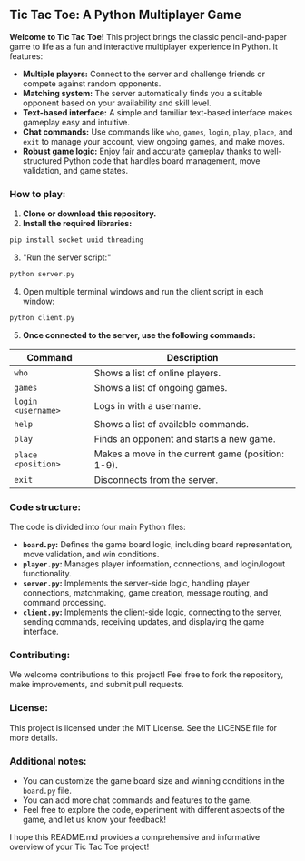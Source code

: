 ## Tic Tac Toe: A Python Multiplayer Game

**Welcome to Tic Tac Toe!** This project brings the classic pencil-and-paper game to life as a fun and interactive multiplayer experience in Python. It features:

* **Multiple players:** Connect to the server and challenge friends or compete against random opponents.
* **Matching system:** The server automatically finds you a suitable opponent based on your availability and skill level.
* **Text-based interface:** A simple and familiar text-based interface makes gameplay easy and intuitive.
* **Chat commands:** Use commands like `who`, `games`, `login`, `play`, `place`, and `exit` to manage your account, view ongoing games, and make moves.
* **Robust game logic:** Enjoy fair and accurate gameplay thanks to well-structured Python code that handles board management, move validation, and game states.

### How to play:

1. **Clone or download this repository.**
2. **Install the required libraries:**

```bash
pip install socket uuid threading
```

3. "Run the server script:"
   
```bash
python server.py
```
4. Open multiple terminal windows and run the client script in each window:
```bash
python client.py
```

5. **Once connected to the server, use the following commands:**

| Command | Description |
|---|---|
| `who` | Shows a list of online players. |
| `games` | Shows a list of ongoing games. |
| `login <username>` | Logs in with a username. |
| `help` | Shows a list of available commands. |
| `play` | Finds an opponent and starts a new game. |
| `place <position>` | Makes a move in the current game (position: 1-9). |
| `exit` | Disconnects from the server. |

### Code structure:

The code is divided into four main Python files:

* **`board.py`:** Defines the game board logic, including board representation, move validation, and win conditions.
* **`player.py`:** Manages player information, connections, and login/logout functionality.
* **`server.py`:** Implements the server-side logic, handling player connections, matchmaking, game creation, message routing, and command processing.
* **`client.py`:** Implements the client-side logic, connecting to the server, sending commands, receiving updates, and displaying the game interface.

### Contributing:

We welcome contributions to this project! Feel free to fork the repository, make improvements, and submit pull requests.

### License:

This project is licensed under the MIT License. See the LICENSE file for more details.

### Additional notes:

* You can customize the game board size and winning conditions in the `board.py` file.
* You can add more chat commands and features to the game.
* Feel free to explore the code, experiment with different aspects of the game, and let us know your feedback!

I hope this README.md provides a comprehensive and informative overview of your Tic Tac Toe project!
